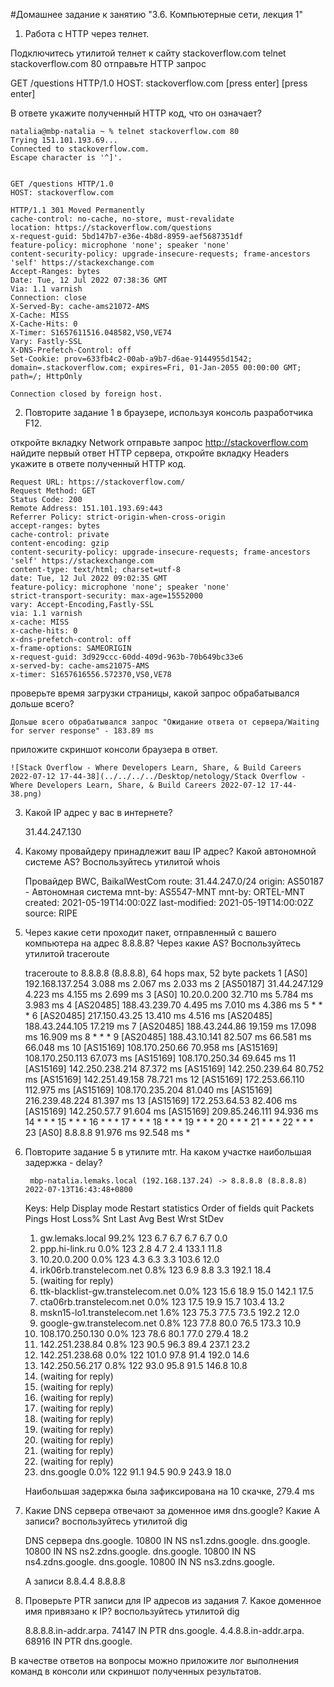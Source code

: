 #Домашнее задание к занятию "3.6. Компьютерные сети, лекция 1"

1. Работа c HTTP через телнет.

Подключитесь утилитой телнет к сайту stackoverflow.com telnet stackoverflow.com 80
отправьте HTTP запрос

GET /questions HTTP/1.0
HOST: stackoverflow.com
[press enter]
[press enter]

В ответе укажите полученный HTTP код, что он означает?

    natalia@mbp-natalia ~ % telnet stackoverflow.com 80
    Trying 151.101.193.69...
    Connected to stackoverflow.com.
    Escape character is '^]'.


    GET /questions HTTP/1.0
    HOST: stackoverflow.com

    HTTP/1.1 301 Moved Permanently
    cache-control: no-cache, no-store, must-revalidate
    location: https://stackoverflow.com/questions
    x-request-guid: 5bd147b7-e36e-4b8d-8959-aef5687351df
    feature-policy: microphone 'none'; speaker 'none'
    content-security-policy: upgrade-insecure-requests; frame-ancestors 'self' https://stackexchange.com
    Accept-Ranges: bytes
    Date: Tue, 12 Jul 2022 07:38:36 GMT
    Via: 1.1 varnish
    Connection: close
    X-Served-By: cache-ams21072-AMS
    X-Cache: MISS
    X-Cache-Hits: 0
    X-Timer: S1657611516.048582,VS0,VE74
    Vary: Fastly-SSL
    X-DNS-Prefetch-Control: off
    Set-Cookie: prov=633fb4c2-00ab-a9b7-d6ae-9144955d1542; domain=.stackoverflow.com; expires=Fri, 01-Jan-2055 00:00:00 GMT; path=/; HttpOnly

    Connection closed by foreign host.


2. Повторите задание 1 в браузере, используя консоль разработчика F12.

откройте вкладку Network
отправьте запрос http://stackoverflow.com
найдите первый ответ HTTP сервера, откройте вкладку Headers
укажите в ответе полученный HTTP код.
     
    Request URL: https://stackoverflow.com/
    Request Method: GET
    Status Code: 200 
    Remote Address: 151.101.193.69:443
    Referrer Policy: strict-origin-when-cross-origin
    accept-ranges: bytes
    cache-control: private
    content-encoding: gzip
    content-security-policy: upgrade-insecure-requests; frame-ancestors 'self' https://stackexchange.com
    content-type: text/html; charset=utf-8
    date: Tue, 12 Jul 2022 09:02:35 GMT
    feature-policy: microphone 'none'; speaker 'none'
    strict-transport-security: max-age=15552000
    vary: Accept-Encoding,Fastly-SSL
    via: 1.1 varnish
    x-cache: MISS
    x-cache-hits: 0
    x-dns-prefetch-control: off
    x-frame-options: SAMEORIGIN
    x-request-guid: 3d929ccc-60dd-409d-963b-70b649bc33e6
    x-served-by: cache-ams21075-AMS
    x-timer: S1657616556.572370,VS0,VE78

проверьте время загрузки страницы, какой запрос обрабатывался дольше всего?

    Дольше всего обрабатывался запрос "Ожидание ответа от сервера/Waiting for server response" - 183.89 ms

приложите скриншот консоли браузера в ответ.
    
    ![Stack Overflow - Where Developers Learn, Share, & Build Careers 2022-07-12 17-44-38](../../../../Desktop/netology/Stack Overflow - Where Developers Learn, Share, & Build Careers 2022-07-12 17-44-38.png)

3. Какой IP адрес у вас в интернете?
    
    31.44.247.130
    
4. Какому провайдеру принадлежит ваш IP адрес? Какой автономной системе AS? Воспользуйтесь утилитой whois
    
    Провайдер   BWC,  BaikalWestCom
    route:          31.44.247.0/24
    origin:         AS50187 - Автономная система
    mnt-by:         AS5547-MNT
    mnt-by:         ORTEL-MNT
    created:        2021-05-19T14:00:02Z
    last-modified:  2021-05-19T14:00:02Z
    source:         RIPE
    
5. Через какие сети проходит пакет, отправленный с вашего компьютера на адрес 8.8.8.8? Через какие AS? Воспользуйтесь утилитой traceroute
    
      traceroute to 8.8.8.8 (8.8.8.8), 64 hops max, 52 byte packets
     1  [AS0] 192.168.137.254  3.088 ms  2.067 ms  2.033 ms
     2  [AS50187] 31.44.247.129  4.223 ms  4.155 ms  2.699 ms
     3  [AS0] 10.20.0.200  32.710 ms  5.784 ms  3.983 ms
     4  [AS20485] 188.43.239.70  4.495 ms  7.010 ms  4.386 ms
     5  * * *
     6  [AS20485] 217.150.43.25  13.410 ms  4.516 ms
        [AS20485] 188.43.244.105  17.219 ms
     7  [AS20485] 188.43.244.86  19.159 ms  17.098 ms  16.909 ms
     8  * * *
     9  [AS20485] 188.43.10.141  82.507 ms  66.581 ms  66.048 ms
    10  [AS15169] 108.170.250.66  70.958 ms
        [AS15169] 108.170.250.113  67.073 ms
        [AS15169] 108.170.250.34  69.645 ms
    11  [AS15169] 142.250.238.214  87.372 ms
        [AS15169] 142.250.239.64  80.752 ms
        [AS15169] 142.251.49.158  78.721 ms
    12  [AS15169] 172.253.66.110  112.975 ms
        [AS15169] 108.170.235.204  81.040 ms
        [AS15169] 216.239.48.224  81.397 ms
    13  [AS15169] 172.253.64.53  82.406 ms
        [AS15169] 142.250.57.7  91.604 ms
        [AS15169] 209.85.246.111  94.936 ms
    14  * * *
    15  * * *
    16  * * *
    17  * * *
    18  * * *
    19  * * *
    20  * * *
    21  * * *
    22  * * *
    23  [AS0] 8.8.8.8  91.976 ms  92.548 ms *

    
6. Повторите задание 5 в утилите mtr. На каком участке наибольшая задержка - delay?
    
        mbp-natalia.lemaks.local (192.168.137.24) -> 8.8.8.8 (8.8.8.8)                                                                                                                                                       2022-07-13T16:43:48+0800
    Keys:  Help   Display mode   Restart statistics   Order of fields   quit
                                                                                                                                                                                                         Packets               Pings
     Host                                                                                                                                                                                              Loss%   Snt   Last   Avg  Best  Wrst StDev
     1. gw.lemaks.local                                                                                                                                                                         99.2%   123    6.7   6.7   6.7   6.7   0.0
     2. ppp.hi-link.ru                                                                                                                                                                              0.0%   123    2.8   4.7   2.4 133.1  11.8
     3. 10.20.0.200                                                                                                                                                                                0.0%   123    4.3   6.3   3.3 103.6  12.0
     4. irk06rb.transtelecom.net                                                                                                                                                             0.8%   123    6.9   8.8   3.3 192.1  18.4
     5. (waiting for reply)
     6. ttk-blacklist-gw.transtelecom.net                                                                                                                                                0.0%   123   15.6  18.9  15.0 142.1  17.5
     7. cta06rb.transtelecom.net                                                                                                                                                           0.0%   123   17.5  19.9  15.7 103.4  13.2
     8. mskn15-lo1.transtelecom.net                                                                                                                                                     1.6%   123   75.3  77.5  73.5 192.2  12.0
     9. google-gw.transtelecom.net                                                                                                                                                       0.8%   123   77.8  80.0  76.5 173.3  10.9
    10. 108.170.250.130                                                                                                                                                                       0.0%   123   78.6  80.1  77.0 279.4  18.2
    11. 142.251.238.84                                                                                                                                                                          0.8%   123   90.5  96.3  89.4 237.1  23.2
    12. 142.251.238.68                                                                                                                                                                          0.0%   122  101.0  97.8  91.4 192.0  14.6
    13. 142.250.56.217                                                                                                                                                                          0.8%   122   93.0  95.8  91.5 146.8  10.8
    14. (waiting for reply)
    15. (waiting for reply)
    16. (waiting for reply)
    17. (waiting for reply)
    18. (waiting for reply)
    19. (waiting for reply)
    20. (waiting for reply)
    21. (waiting for reply)
    22. (waiting for reply)
    23. dns.google                                                                                                                                                                                      0.0%   122   91.1  94.5  90.9 243.9  18.0
    
    Наибольшая задержка была зафиксирована на 10 скачке,  279.4 ms

7. Какие DNS сервера отвечают за доменное имя dns.google? Какие A записи? воспользуйтесь утилитой dig

    DNS сервера
    dns.google.		10800	IN	NS	ns1.zdns.google.
    dns.google.		10800	IN	NS	ns2.zdns.google.
    dns.google.		10800	IN	NS	ns4.zdns.google.
    dns.google.		10800	IN	NS	ns3.zdns.google.

    A записи
    8.8.4.4
    8.8.8.8

8. Проверьте PTR записи для IP адресов из задания 7. Какое доменное имя привязано к IP? воспользуйтесь утилитой dig

    8.8.8.8.in-addr.arpa.	74147	IN	PTR	dns.google.
    4.4.8.8.in-addr.arpa.	68916	IN	PTR	dns.google.

В качестве ответов на вопросы можно приложите лог выполнения команд в консоли или скриншот полученных результатов.

